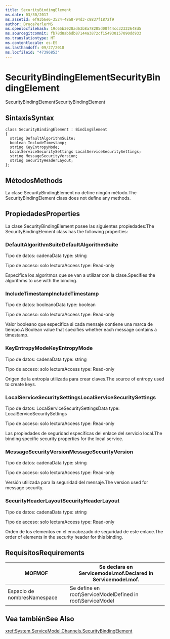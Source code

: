 ```yaml
---
title: SecurityBindingElement
ms.date: 03/30/2017
ms.assetid: ef93b6e6-3524-48a8-94d3-c8837f1872f9
author: BrucePerlerMS
ms.openlocfilehash: 19c65b3028ad63b8a78205d00f44cc32322648d5
ms.sourcegitcommit: fb78d8abbdb87144a3872cf154930157090dd933
ms.translationtype: MT
ms.contentlocale: es-ES
ms.lasthandoff: 09/27/2018
ms.locfileid: "47396853"
---
```

# <a name="securitybindingelement"></a><span data-ttu-id="99533-102">SecurityBindingElement</span><span class="sxs-lookup"><span data-stu-id="99533-102">SecurityBindingElement</span></span>
<span data-ttu-id="99533-103">SecurityBindingElement</span><span class="sxs-lookup"><span data-stu-id="99533-103">SecurityBindingElement</span></span>  
  
## <a name="syntax"></a><span data-ttu-id="99533-104">Sintaxis</span><span class="sxs-lookup"><span data-stu-id="99533-104">Syntax</span></span>  
  
```  
class SecurityBindingElement : BindingElement  
{  
  string DefaultAlgorithmSuite;  
  boolean IncludeTimestamp;  
  string KeyEntropyMode;  
  LocalServiceSecuritySettings LocalServiceSecuritySettings;  
  string MessageSecurityVersion;  
  string SecurityHeaderLayout;  
};  
```  
  
## <a name="methods"></a><span data-ttu-id="99533-105">Métodos</span><span class="sxs-lookup"><span data-stu-id="99533-105">Methods</span></span>  
 <span data-ttu-id="99533-106">La clase SecurityBindingElement no define ningún método.</span><span class="sxs-lookup"><span data-stu-id="99533-106">The SecurityBindingElement class does not define any methods.</span></span>  
  
## <a name="properties"></a><span data-ttu-id="99533-107">Propiedades</span><span class="sxs-lookup"><span data-stu-id="99533-107">Properties</span></span>  
 <span data-ttu-id="99533-108">La clase SecurityBindingElement posee las siguientes propiedades:</span><span class="sxs-lookup"><span data-stu-id="99533-108">The SecurityBindingElement class has the following properties:</span></span>  
  
### <a name="defaultalgorithmsuite"></a><span data-ttu-id="99533-109">DefaultAlgorithmSuite</span><span class="sxs-lookup"><span data-stu-id="99533-109">DefaultAlgorithmSuite</span></span>  
 <span data-ttu-id="99533-110">Tipo de datos: cadena</span><span class="sxs-lookup"><span data-stu-id="99533-110">Data type: string</span></span>  
  
 <span data-ttu-id="99533-111">Tipo de acceso: solo lectura</span><span class="sxs-lookup"><span data-stu-id="99533-111">Access type: Read-only</span></span>  
  
 <span data-ttu-id="99533-112">Especifica los algoritmos que se van a utilizar con la clase.</span><span class="sxs-lookup"><span data-stu-id="99533-112">Specifies the algorithms to use with the binding.</span></span>  
  
### <a name="includetimestamp"></a><span data-ttu-id="99533-113">IncludeTimestamp</span><span class="sxs-lookup"><span data-stu-id="99533-113">IncludeTimestamp</span></span>  
 <span data-ttu-id="99533-114">Tipo de datos: booleano</span><span class="sxs-lookup"><span data-stu-id="99533-114">Data type: boolean</span></span>  
  
 <span data-ttu-id="99533-115">Tipo de acceso: solo lectura</span><span class="sxs-lookup"><span data-stu-id="99533-115">Access type: Read-only</span></span>  
  
 <span data-ttu-id="99533-116">Valor booleano que especifica si cada mensaje contiene una marca de tiempo.</span><span class="sxs-lookup"><span data-stu-id="99533-116">A Boolean value that specifies whether each message contains a timestamp.</span></span>  
  
### <a name="keyentropymode"></a><span data-ttu-id="99533-117">KeyEntropyMode</span><span class="sxs-lookup"><span data-stu-id="99533-117">KeyEntropyMode</span></span>  
 <span data-ttu-id="99533-118">Tipo de datos: cadena</span><span class="sxs-lookup"><span data-stu-id="99533-118">Data type: string</span></span>  
  
 <span data-ttu-id="99533-119">Tipo de acceso: solo lectura</span><span class="sxs-lookup"><span data-stu-id="99533-119">Access type: Read-only</span></span>  
  
 <span data-ttu-id="99533-120">Origen de la entropía utilizada para crear claves.</span><span class="sxs-lookup"><span data-stu-id="99533-120">The source of entropy used to create keys.</span></span>  
  
### <a name="localservicesecuritysettings"></a><span data-ttu-id="99533-121">LocalServiceSecuritySettings</span><span class="sxs-lookup"><span data-stu-id="99533-121">LocalServiceSecuritySettings</span></span>  
 <span data-ttu-id="99533-122">Tipo de datos: LocalServiceSecuritySettings</span><span class="sxs-lookup"><span data-stu-id="99533-122">Data type: LocalServiceSecuritySettings</span></span>  
  
 <span data-ttu-id="99533-123">Tipo de acceso: solo lectura</span><span class="sxs-lookup"><span data-stu-id="99533-123">Access type: Read-only</span></span>  
  
 <span data-ttu-id="99533-124">Las propiedades de seguridad específicas del enlace del servicio local.</span><span class="sxs-lookup"><span data-stu-id="99533-124">The binding specific security properties for the local service.</span></span>  
  
### <a name="messagesecurityversion"></a><span data-ttu-id="99533-125">MessageSecurityVersion</span><span class="sxs-lookup"><span data-stu-id="99533-125">MessageSecurityVersion</span></span>  
 <span data-ttu-id="99533-126">Tipo de datos: cadena</span><span class="sxs-lookup"><span data-stu-id="99533-126">Data type: string</span></span>  
  
 <span data-ttu-id="99533-127">Tipo de acceso: solo lectura</span><span class="sxs-lookup"><span data-stu-id="99533-127">Access type: Read-only</span></span>  
  
 <span data-ttu-id="99533-128">Versión utilizada para la seguridad del mensaje.</span><span class="sxs-lookup"><span data-stu-id="99533-128">The version used for message security.</span></span>  
  
### <a name="securityheaderlayout"></a><span data-ttu-id="99533-129">SecurityHeaderLayout</span><span class="sxs-lookup"><span data-stu-id="99533-129">SecurityHeaderLayout</span></span>  
 <span data-ttu-id="99533-130">Tipo de datos: cadena</span><span class="sxs-lookup"><span data-stu-id="99533-130">Data type: string</span></span>  
  
 <span data-ttu-id="99533-131">Tipo de acceso: solo lectura</span><span class="sxs-lookup"><span data-stu-id="99533-131">Access type: Read-only</span></span>  
  
 <span data-ttu-id="99533-132">Orden de los elementos en el encabezado de seguridad de este enlace.</span><span class="sxs-lookup"><span data-stu-id="99533-132">The order of elements in the security header for this binding.</span></span>  
  
## <a name="requirements"></a><span data-ttu-id="99533-133">Requisitos</span><span class="sxs-lookup"><span data-stu-id="99533-133">Requirements</span></span>  
  
|<span data-ttu-id="99533-134">MOF</span><span class="sxs-lookup"><span data-stu-id="99533-134">MOF</span></span>|<span data-ttu-id="99533-135">Se declara en Servicemodel.mof.</span><span class="sxs-lookup"><span data-stu-id="99533-135">Declared in Servicemodel.mof.</span></span>|  
|---------|-----------------------------------|  
|<span data-ttu-id="99533-136">Espacio de nombres</span><span class="sxs-lookup"><span data-stu-id="99533-136">Namespace</span></span>|<span data-ttu-id="99533-137">Se define en root\ServiceModel</span><span class="sxs-lookup"><span data-stu-id="99533-137">Defined in root\ServiceModel</span></span>|  
  
## <a name="see-also"></a><span data-ttu-id="99533-138">Vea también</span><span class="sxs-lookup"><span data-stu-id="99533-138">See Also</span></span>  
 <xref:System.ServiceModel.Channels.SecurityBindingElement>
